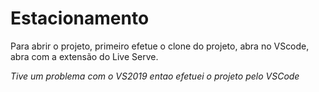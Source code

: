 # Estacionamento

Para abrir o projeto, primeiro efetue o clone do projeto, abra no VScode, abra com a extensão do Live Serve.



*Tive um problema com o VS2019 entao efetuei o projeto pelo VSCode*
